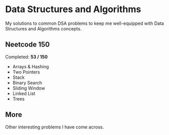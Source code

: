 # Data Structures and Algorithms

My solutions to common DSA problems to keep me well-equipped with Data Structures and Algorithms concepts.

## Neetcode 150

Completed: **53 / 150**

- Arrays & Hashing
- Two Pointers
- Stack
- Binary Search
- Sliding Window
- Linked List
- Trees

## More

Other interesting problems I have come across.
